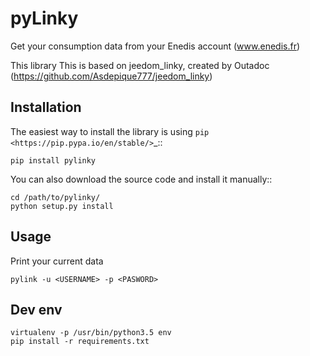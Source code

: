 pyLinky
=======
Get your consumption data from your Enedis account (www.enedis.fr) 

This library This is based on jeedom_linky, created by Outadoc (https://github.com/Asdepique777/jeedom_linky)

Installation
------------

The easiest way to install the library is using `pip <https://pip.pypa.io/en/stable/>`_::

    pip install pylinky

You can also download the source code and install it manually::

    cd /path/to/pylinky/
    python setup.py install

Usage
-----
Print your current data

    pylink -u <USERNAME> -p <PASWORD>


Dev env
-------
    virtualenv -p /usr/bin/python3.5 env
    pip install -r requirements.txt